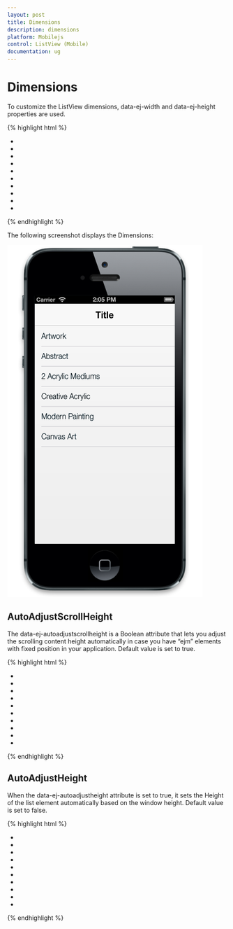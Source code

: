 ```yaml
---
layout: post
title: Dimensions
description: dimensions
platform: Mobilejs
control: ListView (Mobile)
documentation: ug
---
```


# Dimensions

To customize the ListView dimensions, data-ej-width and data-ej-height properties are used.

{% highlight html %}



<div id="lb" data-role="ejmListView" data-ej-allowscrolling="true" data-ej-height="300">

<ul>

<li data-ej-text="Artwork"></li>

<li data-ej-text="Abstract"></li>

<li data-ej-text="2 Acrylic Mediums"></li>

<li data-ej-text="Creative Acrylic"></li>

<li data-ej-text="Modern Painting"></li>

<li data-ej-text="Canvas Art"></li>

<li data-ej-text="Black white"></li>

<li data-ej-text="Children"></li>

<li data-ej-text="Preschool Crafts"></li>

<li data-ej-text="School-age Crafts"></li>

</ul>

</div>



{% endhighlight %}



The following screenshot displays the Dimensions:

![Height z](Dimensions_images/Dimensions_img1.png)


## AutoAdjustScrollHeight

The data-ej-autoadjustscrollheight is a Boolean attribute that lets you adjust the scrolling content height automatically in case you have “ejm” elements with fixed position in your application. Default value is set to true.

{% highlight html %}



<div id="lb" data-role="ejmListView" data-ej-allowScrolling="true" data-ej-autoadjustscrollheight="true" >

<ul>

<li data-ej-text="Artwork"></li>

<li data-ej-text="Abstract"></li>

<li data-ej-text="2 Acrylic Mediums"></li>

<li data-ej-text="Creative Acrylic"></li>

<li data-ej-text="Modern Painting"></li>

<li data-ej-text="Canvas Art"></li>

<li data-ej-text="Black white"></li>

<li data-ej-text="Children"></li>

<li data-ej-text="Preschool Crafts"></li>

<li data-ej-text="School-age Crafts"></li>

</ul>

</div>



{% endhighlight %}



## AutoAdjustHeight	

When the data-ej-autoadjustheight attribute is set to true, it sets the Height of the list element automatically based on the window height. Default value is set to false.

{% highlight html %}



<div id="lb" data-role="ejmListView" data-ej-autoadjustheight="true">

<ul>

<li data-ej-text="Artwork"></li>

<li data-ej-text="Abstract"></li>

<li data-ej-text="2 Acrylic Mediums"></li>

<li data-ej-text="Creative Acrylic"></li>

<li data-ej-text="Modern Painting"></li>

<li data-ej-text="Canvas Art"></li>

<li data-ej-text="Black white"></li>

<li data-ej-text="Children"></li>

<li data-ej-text="Preschool Crafts"></li>

<li data-ej-text="School-age Crafts"></li>

</ul>

</div>



{% endhighlight %}



